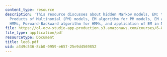 ```yaml
---
content_type: resource
description: 'This resource discusses about hidden Markov models, EM: the basic set-up,
  Products of Multinomial (PM) models, EM algorithm for PM models, EM algorithm for
  HMMs, Forward-Backward algorithm for HMMs, and application of EM in NLP.'
file: https://ol-ocw-studio-app-production.s3.amazonaws.com/courses/6-864-advanced-natural-language-processing-fall-2005/a349c5368cb00959e65725e9d4569852_lec6.pdf
file_type: application/pdf
resourcetype: Document
title: lec6.pdf
uid: a349c536-8cb0-0959-e657-25e9d4569852
---
```

